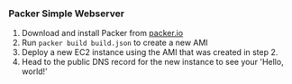 ### Packer Simple Webserver

1. Download and install Packer from [packer.io](http://packer.io)
2. Run `packer build build.json` to create a new AMI
3. Deploy a new EC2 instance using the AMI that was created in step 2.
4. Head to the public DNS record for the new instance to see your 'Hello, world!'

